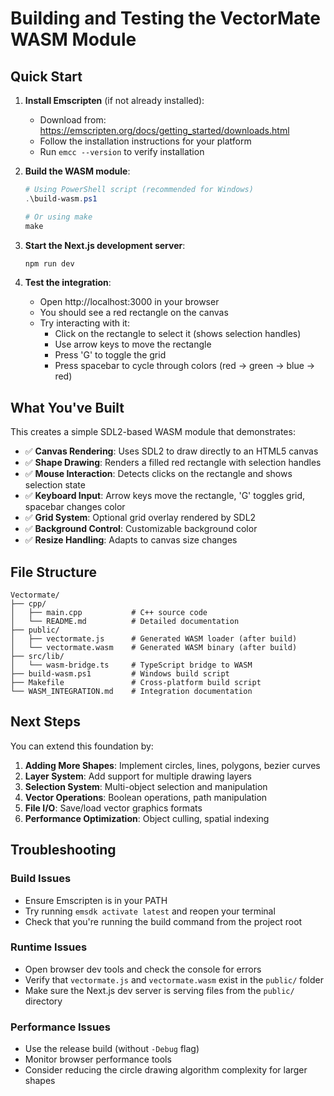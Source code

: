 # Building and Testing the VectorMate WASM Module

## Quick Start

1. **Install Emscripten** (if not already installed):
   - Download from: https://emscripten.org/docs/getting_started/downloads.html
   - Follow the installation instructions for your platform
   - Run `emcc --version` to verify installation

2. **Build the WASM module**:
   ```powershell
   # Using PowerShell script (recommended for Windows)
   .\build-wasm.ps1
   
   # Or using make
   make
   ```

3. **Start the Next.js development server**:
   ```bash
   npm run dev
   ```

4. **Test the integration**:
   - Open http://localhost:3000 in your browser
   - You should see a red rectangle on the canvas
   - Try interacting with it:
     - Click on the rectangle to select it (shows selection handles)
     - Use arrow keys to move the rectangle
     - Press 'G' to toggle the grid
     - Press spacebar to cycle through colors (red → green → blue → red)

## What You've Built

This creates a simple SDL2-based WASM module that demonstrates:

- ✅ **Canvas Rendering**: Uses SDL2 to draw directly to an HTML5 canvas
- ✅ **Shape Drawing**: Renders a filled red rectangle with selection handles
- ✅ **Mouse Interaction**: Detects clicks on the rectangle and shows selection state
- ✅ **Keyboard Input**: Arrow keys move the rectangle, 'G' toggles grid, spacebar changes color
- ✅ **Grid System**: Optional grid overlay rendered by SDL2
- ✅ **Background Control**: Customizable background color
- ✅ **Resize Handling**: Adapts to canvas size changes

## File Structure

```
Vectormate/
├── cpp/
│   ├── main.cpp           # C++ source code
│   └── README.md          # Detailed documentation
├── public/
│   ├── vectormate.js      # Generated WASM loader (after build)
│   └── vectormate.wasm    # Generated WASM binary (after build)
├── src/lib/
│   └── wasm-bridge.ts     # TypeScript bridge to WASM
├── build-wasm.ps1         # Windows build script
├── Makefile               # Cross-platform build script
└── WASM_INTEGRATION.md    # Integration documentation
```

## Next Steps

You can extend this foundation by:

1. **Adding More Shapes**: Implement circles, lines, polygons, bezier curves
2. **Layer System**: Add support for multiple drawing layers
3. **Selection System**: Multi-object selection and manipulation
4. **Vector Operations**: Boolean operations, path manipulation
5. **File I/O**: Save/load vector graphics formats
6. **Performance Optimization**: Object culling, spatial indexing

## Troubleshooting

### Build Issues
- Ensure Emscripten is in your PATH
- Try running `emsdk activate latest` and reopen your terminal
- Check that you're running the build command from the project root

### Runtime Issues
- Open browser dev tools and check the console for errors
- Verify that `vectormate.js` and `vectormate.wasm` exist in the `public/` folder
- Make sure the Next.js dev server is serving files from the `public/` directory

### Performance Issues
- Use the release build (without `-Debug` flag)
- Monitor browser performance tools
- Consider reducing the circle drawing algorithm complexity for larger shapes
